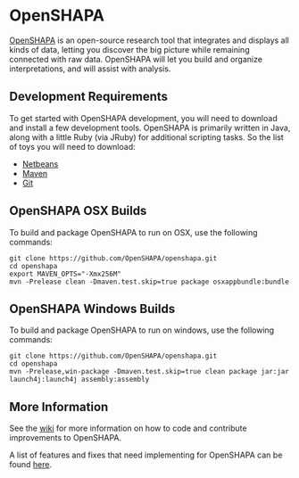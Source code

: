 # OpenSHAPA

[OpenSHAPA](http://openshapa.org/) is an open-source research tool that integrates and displays all kinds of data, letting you discover the big picture while remaining connected with raw data. OpenSHAPA will let you build and organize interpretations, and will assist with analysis.

## Development Requirements

To get started with OpenSHAPA development, you will need to download and install a few development tools. OpenSHAPA is primarily written in Java, along with a little Ruby (via JRuby) for additional scripting tasks. So the list of toys you will need to download:

* [Netbeans](http://www.netbeans.org/)
* [Maven](http://maven.apache.org/)
* [Git](http://git-scm.com/)

## OpenSHAPA OSX Builds

To build and package OpenSHAPA to run on OSX, use the following commands:

	git clone https://github.com/OpenSHAPA/openshapa.git
	cd openshapa
	export MAVEN_OPTS="-Xmx256M"
	mvn -Prelease clean -Dmaven.test.skip=true package osxappbundle:bundle
	
## OpenSHAPA Windows Builds

To build and package OpenSHAPA to run on windows, use the following commands:

	git clone https://github.com/OpenSHAPA/openshapa.git
	cd openshapa
	mvn -Prelease,win-package -Dmaven.test.skip=true clean package jar:jar launch4j:launch4j assembly:assembly
  
## More Information

See the [wiki](https://github.com/OpenSHAPA/openshapa/wiki) for more information on how to code and contribute improvements to OpenSHAPA.

A list of features and fixes that need implementing for OpenSHAPA can be found [here](https://www.pivotaltracker.com/projects/495691#).
	
